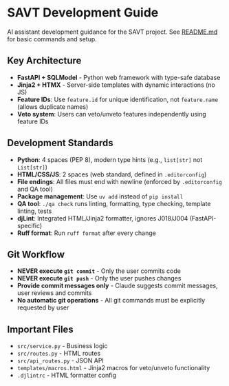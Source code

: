 # SAVT Development Guide

AI assistant development guidance for the SAVT project. See [README.md](./README.md) for basic commands and setup.

## Key Architecture

- **FastAPI + SQLModel** - Python web framework with type-safe database
- **Jinja2 + HTMX** - Server-side templates with dynamic interactions (no JS)
- **Feature IDs**: Use `feature.id` for unique identification, not `feature.name` (allows duplicate names)
- **Veto system**: Users can veto/unveto features independently using feature IDs

## Development Standards

- **Python**: 4 spaces (PEP 8), modern type hints (e.g., `list[str]` not `List[str]`)
- **HTML/CSS/JS**: 2 spaces (web standard, defined in `.editorconfig`)
- **File endings**: All files must end with newline (enforced by `.editorconfig` and QA tool)
- **Package management**: Use `uv add` instead of `pip install`
- **QA tool**: `./qa check` runs linting, formatting, type checking, template linting, tests
- **djLint**: Integrated HTML/Jinja2 formatter, ignores J018/J004 (FastAPI-specific)
- **Ruff format**: Run `ruff format` after every change

## Git Workflow

- **NEVER execute `git commit`** - Only the user commits code
- **NEVER execute `git push`** - Only the user pushes changes
- **Provide commit messages only** - Claude suggests commit messages, user reviews and commits
- **No automatic git operations** - All git commands must be explicitly requested by user

## Important Files

- `src/service.py` - Business logic
- `src/routes.py` - HTML routes
- `src/api_routes.py` - JSON API
- `templates/macros.html` - Jinja2 macros for veto/unveto functionality
- `.djlintrc` - HTML formatter config
